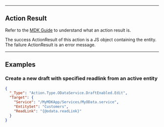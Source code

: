 
----
## Action Result
Refer to the [MDK Guide](https://help.sap.com/doc/f53c64b93e5140918d676b927a3cd65b/Cloud/en-US/docs-en/guides/getting-started/mdk/development/action-binding-and-result.html#action-results) to understand what an action result is.

The success ActionResult of this action is a JS object containing the entity. The failure ActionResult is an error message.

----
## Examples

### Create a new draft with specified readlink from an active entity  

```json
{
  "_Type": "Action.Type.ODataService.DraftEnabled.Edit",
  "Target": {
    "Service": "/MyMDKApp/Services/MyOData.service",
    "EntitySet": "Customers",
    "ReadLink": "{@odata.readLink}"
  }
}
```
